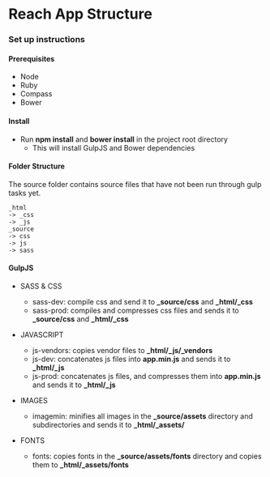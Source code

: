 # Reach App Structure

### Set up instructions

#### Prerequisites
- Node
- Ruby
- Compass
- Bower

#### Install
- Run **npm install** and **bower install** in the project root directory
  - This will install GulpJS and Bower dependencies

#### Folder Structure
The source folder contains source files that have not been run through gulp tasks yet.

```
_html
-> _css
-> _js
_source
-> css
-> js
-> sass
```
#### GulpJS
- SASS & CSS
	- sass-dev: compile css and send it to **_source/css** and **_html/_css**
	- sass-prod: compiles and compresses css files and sends it to  **_source/css** and **_html/_css**

- JAVASCRIPT
	- js-vendors: copies vendor files to **_html/_js/_vendors**
	- js-dev: concatenates js files into **app.min.js** and sends it to **_html/_js**
	- js-prod: concatenates js files, and compresses them into **app.min.js** and sends it to **_html/_js**

- IMAGES
	- imagemin: minifies all images in the **_source/assets** directory and subdirectories and sends it to **_html/_assets/**

- FONTS
	- fonts: copies fonts in the **_source/assets/fonts** directory and copies them to **_html/_assets/fonts**

